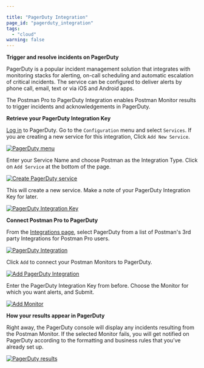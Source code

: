 ```yaml
---

title: "PagerDuty Integration"
page_id: "pagerduty_integration"
tags: 
  - "cloud"
warning: false
---
```


**Trigger and resolve incidents on PagerDuty**

PagerDuty is a popular incident management solution that integrates with monitoring stacks for alerting, on-call scheduling and automatic escalation of critical incidents.  The service can be configured to deliver alerts by phone call, email, text or via iOS and Android apps.

The Postman Pro to PagerDuty Integration enables Postman Monitor results to trigger incidents and acknowledgements in PagerDuty.  

**Retrieve your PagerDuty Integration Key**

[Log in][0] to PagerDuty.  Go to the `Configuration` menu and select `Services`.  If you are creating a new service for this integration, Click `Add New Service`.

[![PagerDuty menu](https://s3.amazonaws.com/postman-static-getpostman-com/postman-docs/pagerduty_menu.png)][1]

Enter your Service Name and choose Postman as the Integration Type.  Click on `Add Service` at the bottom of the page.

[![Create PagerDuty service](https://s3.amazonaws.com/postman-static-getpostman-com/postman-docs/pagerduty_service.png)][2]

This will create a new service.  Make a note of your PagerDuty Integration Key for later.

[![PagerDuty Integration Key](https://s3.amazonaws.com/postman-static-getpostman-com/postman-docs/pagerduty_key.png)][3]

**Connect Postman Pro to PagerDuty**

From the [Integrations page][4], select PagerDuty from a list of Postman's 3rd party Integrations for Postman Pro users.

[![PagerDuty Integration](https://s3.amazonaws.com/postman-static-getpostman-com/postman-docs/pagerdutyINT.png)][5]

Click `Add` to connect your Postman Monitors to PagerDuty.

[![Add PagerDuty Integration](https://s3.amazonaws.com/postman-static-getpostman-com/postman-docs/pagerduty_add.png)][6]

Enter the PagerDuty Integration Key from before.  Choose the Monitor for which you want alerts, and Submit. 

[![Add Monitor](https://s3.amazonaws.com/postman-static-getpostman-com/postman-docs/pagerduty_monitor.png)][7]

**How your results appear in PagerDuty**

Right away, the PagerDuty console will display any incidents resulting from the Postman Monitor.  If the selected Monitor fails, you will get notified on PagerDuty according to the formatting and business rules that you’ve already set up.

[![PagerDuty results](https://s3.amazonaws.com/postman-static-getpostman-com/postman-docs/pagerduty_results.png)][8]

[0]: https://app.pagerduty.com/
[1]: https://s3.amazonaws.com/postman-static-getpostman-com/postman-docs/pagerduty_menu.png
[2]: https://s3.amazonaws.com/postman-static-getpostman-com/postman-docs/pagerduty_service.png
[3]: https://s3.amazonaws.com/postman-static-getpostman-com/postman-docs/pagerduty_key.png
[4]: https://app.getpostman.com/dashboard/integrations
[5]: https://s3.amazonaws.com/postman-static-getpostman-com/postman-docs/pagerdutyINT.png
[6]: https://s3.amazonaws.com/postman-static-getpostman-com/postman-docs/pagerduty_add.png
[7]: https://s3.amazonaws.com/postman-static-getpostman-com/postman-docs/pagerduty_monitor.png
[8]: https://s3.amazonaws.com/postman-static-getpostman-com/postman-docs/pagerduty_results.png
